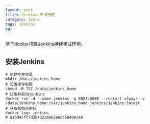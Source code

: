 ```yaml
---
layout: post
title: Jenkins 环境搭建
category: tools
tags: Jenkins 
bg: 
---
```


基于docker搭建Jenkins持续集成环境。

## 安装Jenkins

```shell
# 创建挂在目录
mkdir /data/jenkins_home
# 设置读写权限
chmod -R 777 /data/jenkins_home
# 拉取并启动jenkins
docker run -d --name jenkins -p 8087:8080 --restart always -v /data/jenkins_home:/var/jenkins_home jenkins/jenkins:latest
# 获取初始化密码
docker logs jenkins
# a1bd4cfc7d354322a062eedc5840e346
```






